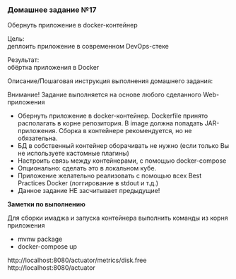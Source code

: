 <h3>Домашнее задание №17</h3>

Обернуть приложение в docker-контейнер

Цель:  
деплоить приложение в современном DevOps-стеке


Результат:  
обёртка приложения в Docker


Описание/Пошаговая инструкция выполнения домашнего задания:  

Внимание! Задание выполняется на основе любого сделанного Web-приложения

* Обернуть приложение в docker-контейнер. Dockerfile принято располагать в корне репозитория. В image должна попадать JAR-приложения. Сборка в контейнере рекомендуется, но не обязательна.
* БД в собственный контейнер оборачивать не нужно (если только Вы не используете кастомные плагины)
* Настроить связь между контейнерами, с помощью docker-compose
* Опционально: сделать это в локальном кубе.
* Приложение желательно реализовать с помощью всех Best Practices Docker (логгирование в stdout и т.д.)
* Данное задание НЕ засчитывает предыдущие!


__Заметки по выполнению__

Для сборки имаджа и запуска контейнера выполнить команды из корня приложения
* mvnw package
* docker-compose up

http://localhost:8080/actuator/metrics/disk.free
http://localhost:8080/actuator

